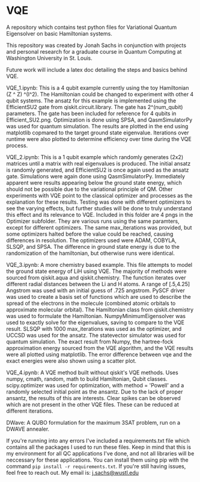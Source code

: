 # VQE
A repository which contains test python files for Variational Quantum Eigensolver on basic Hamiltonian systems. 

This repository was created by Jonah Sachs in conjunction with projects and personal research for a graduate course in Quantum Computing at Washington University in St. Louis.

Future work will include a latex doc detailing the steps and basics behind VQE.


VQE_1.ipynb:
This is a 4 qubit example currently using the toy Hamiltonian (Z ^ Z) ^(I^2). The Hamiltonian could be changed to experiment with other 4 qubit systems. The ansatz for this example is implemented using the EfficientSU2 gate from qiskit.circuit.library. The gate has 2^(num_qubit) parameters. The gate has been included for reference for 4 qubits in Efficient_SU2.png. Optimization is done using SPSA, and QasmSimulatorPy was used for quantum simulation. The results are plotted in the end using matplotlib copmared to the target ground state eigenvalue. Iterations over runtime were also plotted to determine efficiency over time during the VQE process.



VQE_2.ipynb:
This is a 1 qubit example which randomly generates (2x2) matrices until a matrix with real eigenvalues is produced. The initial ansatz is randomly generated, and EfficientSU2 is once again used as the ansatz gate. Simulations were again done using QasmSimulatorPy. Immediately apparent were results appearing below the ground state energy, which should not be possible due to the variational principle of QM. Other experiments with VQE point to the classical optimizer and processes as the explanation for these results. Testing was done with different optimizers to see the varying effects, but further studies will be done to truly understand this effect and its relevance to VQE. Included in this folder are 4 pngs in the Optimizer subfolder. They are various runs using the same paramters, except for different optimizers. The same max_iterations was provided, but some optimizers halted before the value could be reached, causing differences in resolution. The optimizers used were ADAM, COBYLA, SLSQP, and SPSA. The difference in ground state energy is due to the randomization of the hamiltonian, but otherwise runs were identical.



VQE_3.ipynb: 
A more chemistry based example. This file attempts to model the ground state energy of LiH using VQE. The majority of methods were sourced from qiskit.aqua and qiskit.chemistry. The function iterates over different radial distances between the Li and H atoms. A range of [.5,4.25] Angstrom was used with an initial guess of .725 angstrom. PySCF driver was used to create a basis set of functions which are used to describe the spread of the electrons in the molecule (combined atomic orbitals to approximate molecular orbital). The Hamiltonian class from qiskit.chemistry was used to formulate the Hamiltonian. NumpyMinimumEigensolver was used to exactly solve for the eigenvalues, saving to compare to the VQE result. SLSQP with 1000 max_iterations was used as the optimizer, and UCCSD was used for the ansatz. The statevector simulator was used for quantum simulation. The exact result from Numpy, the hartree-fock approximation energy sourced from the VQE algorithm, and the VQE results were all plotted using matplotlib. The error difference between vqe and the exact energies were also shown using a scatter plot.



VQE_4.ipynb:
A VQE method built without qiskit's VQE methods. Uses numpy, cmath, random, math to build Hamiltonian, Qubit classes. scipy.optimizer was used for optimization, with method = 'Powell' and a randomly selected initial point as the ansantz. Due to the lack of proper ansantz, the results of this are interests. Clear spikes can be observed which are not present in the other VQE files. These can be reduced at different iterations. 

DWave:
A QUBO formulation for the maximum 3SAT problem, run on a DWAVE annealer.


If you're running into any errors I've included a requirements.txt file which contains all the packages I used to run these files. Keep in mind that this is my environment for all QC applications I've done, and not all libraries will be neccessary for these applications. You can install them using pip with the command `pip install -r requirements.txt`. If you're still having issues, feel free to reach out. My email is:
j.sachs@wustl.edu





